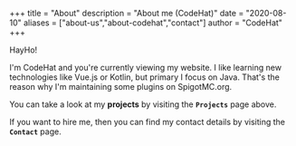 +++
title = "About"
description = "About me (CodeHat)"
date = "2020-08-10"
aliases = ["about-us","about-codehat","contact"]
author = "CodeHat"
+++

HayHo!  

I'm CodeHat and you're currently viewing my website.
I like learning new technologies like Vue.js or Kotlin, but primary I focus on Java. That's the reason why I'm maintaining some plugins on SpigotMC.org.

You can take a look at my **projects** by visiting the **`Projects`** page above.

If you want to hire me, then you can find my contact details by visiting the **`Contact`** page.